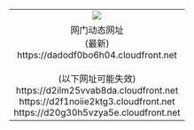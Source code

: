 ﻿<table>
  <tr></tr>
  <tr><td colspan=2 align=center><img src="https://dadodf0bo6h04.cloudfront.net/Up/oGate.jpg" /></td></tr>
  <tr><td colspan=2 align=center>网门动态网址<br/>(最新)
<br>https://dadodf0bo6h04.cloudfront.net
<br/><br/>(以下网址可能失效)
<br>https://d2ilm25vvab8da.cloudfront.net
<br>https://d2f1noiie2ktg3.cloudfront.net
<br>https://d20g30h5vzya5e.cloudfront.net
    </td>
  </tr>
</table>
